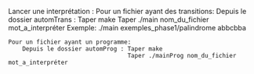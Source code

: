 Lancer une interprétation :
    Pour un fichier ayant des transitions:
        Depuis le dossier automTrans : Taper make
                                       Taper ./main nom_du_fichier mot_a_interpréter
        Exemple: ./main exemples_phase1/palindrome abbcbba 

    Pour un fichier ayant un programme:
        Depuis le dossier automProg : Taper make
                                      Taper ./mainProg nom_du_fichier mot_a_interpréter
